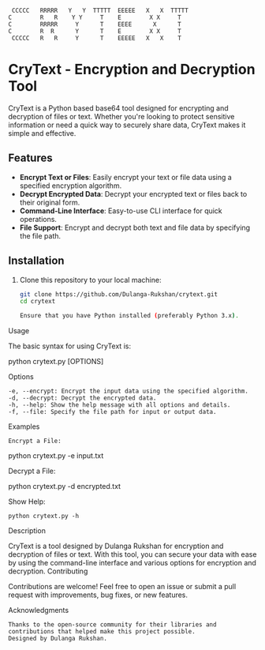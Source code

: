 

     CCCCC   RRRRR   Y   Y  TTTTT  EEEEE   X   X  TTTTT
    C        R   R    Y Y     T    E        X X     T   
    C        RRRRR     Y      T    EEEE      X      T   
    C        R  R      Y      T    E        X X     T   
     CCCCC   R   R     Y      T    EEEEE   X   X    T   

# CryText - Encryption and Decryption Tool

CryText is a Python based base64 tool designed for encrypting and decryption of files or text. Whether you're looking to protect sensitive information or need a quick way to securely share data, CryText makes it simple and effective.

## Features

- **Encrypt Text or Files**: Easily encrypt your text or file data using a specified encryption algorithm.
- **Decrypt Encrypted Data**: Decrypt your encrypted text or files back to their original form.
- **Command-Line Interface**: Easy-to-use CLI interface for quick operations.
- **File Support**: Encrypt and decrypt both text and file data by specifying the file path.

## Installation

1. Clone this repository to your local machine:
   ```bash
   git clone https://github.com/Dulanga-Rukshan/crytext.git
   cd crytext
   
   Ensure that you have Python installed (preferably Python 3.x).

Usage

The basic syntax for using CryText is:

python crytext.py [OPTIONS]

Options

    -e, --encrypt: Encrypt the input data using the specified algorithm.
    -d, --decrypt: Decrypt the encrypted data.
    -h, --help: Show the help message with all options and details.
    -f, --file: Specify the file path for input or output data.

Examples

    Encrypt a File:

python crytext.py -e input.txt

Decrypt a File:

python crytext.py -d encrypted.txt

Show Help:

    python crytext.py -h

Description

CryText is a tool designed by Dulanga Rukshan for encryption and decryption of files or text. With this tool, you can secure your data with ease by using the command-line interface and various options for encryption and decryption.
Contributing

Contributions are welcome! Feel free to open an issue or submit a pull request with improvements, bug fixes, or new features.

Acknowledgments

    Thanks to the open-source community for their libraries and contributions that helped make this project possible.
    Designed by Dulanga Rukshan.
